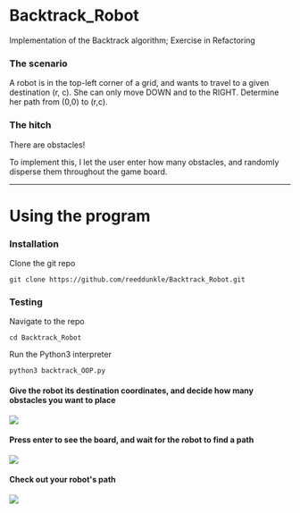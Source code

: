 # Backtrack_Robot
Implementation of the Backtrack algorithm; Exercise in Refactoring

### The scenario

A robot is in the top-left corner of a grid, and wants to travel to a given destination (r, c).
She can only move DOWN and to the RIGHT. Determine her path from (0,0) to (r,c).

### The hitch

There are obstacles!

To implement this, I let the user enter how many obstacles, and randomly disperse them throughout the game board.

----

# Using the program

### Installation

Clone the git repo

```
git clone https://github.com/reeddunkle/Backtrack_Robot.git
```

### Testing

Navigate to the repo

```
cd Backtrack_Robot
```

Run the Python3 interpreter

```
python3 backtrack_OOP.py
```

#### Give the robot its destination coordinates, and decide how many obstacles you want to place

<img src=http://i.imgur.com/SVmF7zs.png>

#### Press enter to see the board, and wait for the robot to find a path

<img src=http://imgur.com/jpsqRNp.png>

#### Check out your robot's path

<img src=http://i.imgur.com/VZu1eyq.png>

